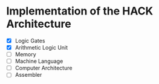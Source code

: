 # Implementation of the HACK Architecture

- [x] Logic Gates
- [x] Arithmetic Logic Unit
- [ ] Memory
- [ ] Machine Language
- [ ] Computer Architecture
- [ ] Assembler